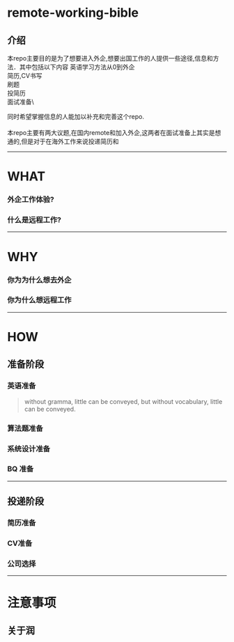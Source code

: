 # remote-working-bible
## 介绍
本repo主要目的是为了想要进入外企,想要出国工作的人提供一些途径,信息和方法．其中包括以下内容
英语学习方法从0到外企\
简历,CV书写\
刷题\
投简历\
面试准备\

同时希望掌握信息的人能加以补充和完善这个repo.
<br>\
本repo主要有两大议题,在国内remote和加入外企,这两者在面试准备上其实是想通的,但是对于在海外工作来说投递简历和

---
# WHAT
### 外企工作体验?

### 什么是远程工作?


---
# WHY

### 你为为什么想去外企

### 你为什么想远程工作

---
# HOW

## 准备阶段

### 英语准备
> without gramma, little can be conveyed, but without vocabulary, little can be conveyed.



### 算法题准备

### 系统设计准备

### BQ 准备
---
## 投递阶段

### 简历准备

### CV准备

### 公司选择

---

# 注意事项

## 关于润


